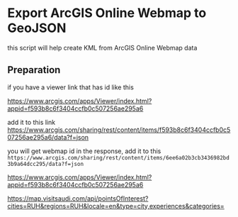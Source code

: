 # Export ArcGIS Online Webmap to GeoJSON

this script will help create KML from ArcGIS Online Webmap data

## Preparation

if you have a viewer link that has id like this

https://www.arcgis.com/apps/Viewer/index.html?appid=f593b8c6f3404ccfb0c507256ae295a6

add it to this link
https://www.arcgis.com/sharing/rest/content/items/f593b8c6f3404ccfb0c507256ae295a6/data?f=json

you will get webmap id in the response, add it to this
`https://www.arcgis.com/sharing/rest/content/items/6ee6a02b3cb3436982bd3b9a64dcc295/data?f=json`


https://www.arcgis.com/apps/Viewer/index.html?appid=f593b8c6f3404ccfb0c507256ae295a6


https://map.visitsaudi.com/api/pointsOfInterest?cities=RUH&regions=RUH&locale=en&type=city,experiences&categories=